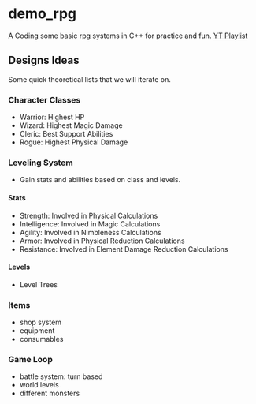 # demo_rpg

A Coding some basic rpg systems in C++ for practice and fun.
[YT Playlist](https://www.youtube.com/playlist?list=PLalVdRk2RC6pqOVxRNj5Uui7FN4r-WorM)

## Designs Ideas

Some quick theoretical lists that we will iterate on.

### Character Classes

- Warrior: Highest HP
- Wizard: Highest Magic Damage
- Cleric: Best Support Abilities
- Rogue: Highest Physical Damage

### Leveling System

- Gain stats and abilities based on class and levels.

#### Stats

- Strength: Involved in Physical Calculations
- Intelligence: Involved in Magic Calculations
- Agility: Involved in Nimbleness Calculations 
- Armor: Involved in Physical Reduction Calculations
- Resistance: Involved in Element Damage Reduction Calculations

#### Levels

- Level Trees

### Items

- shop system
- equipment
- consumables

### Game Loop

- battle system: turn based
- world levels
- different monsters